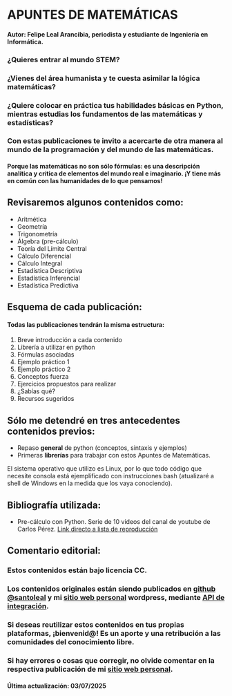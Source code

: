 # APUNTES DE MATEMÁTICAS
#### Autor: Felipe Leal Arancibia, periodista y estudiante de Ingeniería en Informática.
### ¿Quieres entrar al mundo STEM?
### ¿Vienes del área humanista y te cuesta asimilar la lógica matemáticas?
### ¿Quiere colocar en práctica tus habilidades básicas en Python, mientras estudias los fundamentos de las matemáticas y estadísticas?

### Con estas publicaciones te invito a acercarte de otra manera al mundo de la programación y del mundo de las matemáticas.

#### Porque las matemáticas no son sólo fórmulas: es una descripción analítica y crítica de elementos del mundo real e imaginario. ¡Y tiene más en común con las humanidades de lo que pensamos!

## Revisaremos algunos contenidos como:

- Aritmética
- Geometría
- Trigonometría
- Álgebra (pre-cálculo)
- Teoría del Límite Central
- Cálculo Diferencial
- Cálculo Integral
- Estadística Descriptiva
- Estadística Inferencial
- Estadística Predictiva 


## Esquema de cada publicación:
#### Todas las publicaciones tendrán la misma estructura:

1. Breve introducción a cada contenido
2. Librería a utilizar en python
3. Fórmulas asociadas
4. Ejemplo práctico 1
5. Ejemplo práctico 2
6. Conceptos fuerza
7. Ejercicios propuestos para realizar
8. ¿Sabías qué? 
9. Recursos sugeridos


## Sólo me detendré en tres antecedentes contenidos previos:

- Repaso **general** de python (conceptos, sintaxis y ejemplos)
- Primeras **librerías** para trabajar con estos Apuntes de Matemáticas.

El sistema operativo que utilizo es Linux, por lo que todo código que necesite consola está ejemplificado con instrucciones bash (atualizaré a shell de Windows en la medida que los vaya conociendo). 




## Bibliografía utilizada:

* Pre-cálculo con Python. Serie de 10 videos del canal de youtube de Carlos Pérez. [Link directo a lista de reproducción ](https://www.youtube.com/watch?v=vLoGO3KrV9I&list=PLvxMQVVqTtnXf5YDayVeYISaIrLWJ6-7k&index=10)


## Comentario editorial:

### Estos contenidos están bajo licencia CC.

### Los contenidos originales están siendo publicados en [github @santoleal](https://github.com/santoleal) y mi [sitio web personal](https://felipelealarancibia.cl/) wordpress, mediante [API de integración](). 

### Si deseas reutilizar estos contenidos en tus propias plataformas, ¡bienvenid@! Es un aporte y una retribución a las comunidades del conocimiento libre. 

### Si hay errores o cosas que corregir, no olvide comentar en la respectiva publicación de mi [sitio web personal](https://felipelealarancibia.cl/).


#### Última actualización: 03/07/2025
